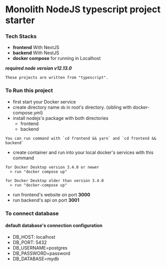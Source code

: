 # Monolith NodeJS typescript project starter

### Tech Stacks

- **frontend** With NextJS
- **backend** With NestJS
- **docker compose** for running in Localhost

**_required node version v12.13.0_**

```
These projects are written from "typescript".
```

### To Run this project

- first start your Docker service
- create directory name `db` in root's directory. (sibling with docker-compose.yml)
- install nodejs's package with both directories
  - frontend
  - backend

```
You can run command with `cd frontend && yarn` and `cd frontend && backend`
```

- create container and run into your local docker's services with this command

```
for Docker Desktop version 3.4.0 or newer
  > run "docker compose up"

for Docker Desktop older than version 3.4.0
  > run "docker-compose up"
```

- run frontend's website on port **3000**
- run backend's api on port **3001**

### To connect database

#### default database's connection configuration

- DB_HOST: localhost
- DB_PORT: 5432
- DB_USERNAME=postgres
- DB_PASSWORD=password
- DB_DATABASE=mydb
